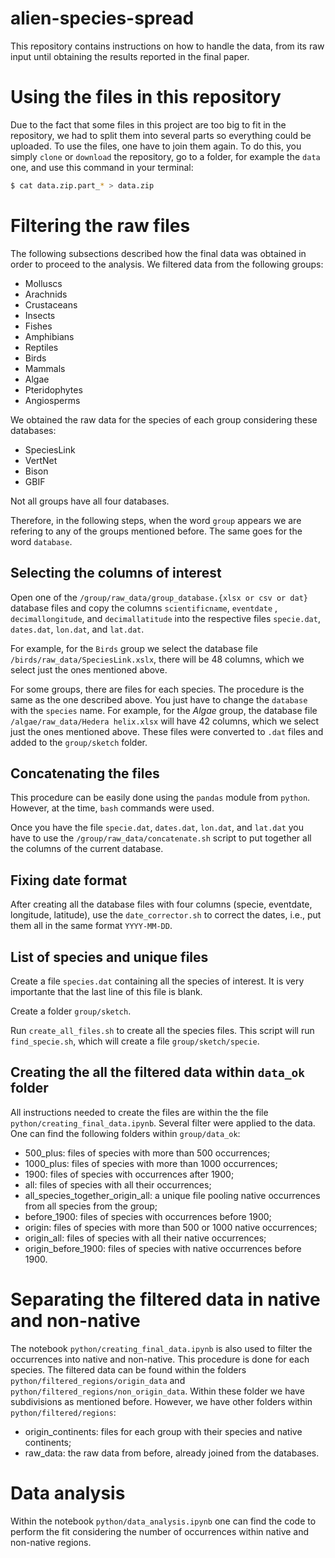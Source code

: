 # alien-species-spread

This repository contains instructions on how to handle the data, from its raw input until obtaining the results reported in the final paper.

# Using the files in this repository

Due to the fact that some files in this project are too big to fit in the repository, we had to split them into several parts so everything could be uploaded.
To use the files, one have to join them again. To do this, you simply `clone` or `download` the repository, go to a folder, for example the `data` one, and use this command in your terminal:

```bash
$ cat data.zip.part_* > data.zip
```

# Filtering the raw files

The following subsections described how the final data was obtained in order to proceed to the analysis. We filtered data from the following groups:

- Molluscs
- Arachnids
- Crustaceans
- Insects
- Fishes
- Amphibians
- Reptiles
- Birds
- Mammals
- Algae
- Pteridophytes
- Angiosperms

We obtained the raw data for the species of each group considering these databases:

- SpeciesLink
- VertNet
- Bison
- GBIF

Not all groups have all four databases.

Therefore, in the following steps, when the word `group` appears we are refering to any of the groups mentioned before. The same goes for the word `database`.

## Selecting the columns of interest

Open one of the `/group/raw_data/group_database.{xlsx or csv or dat}` database files and copy the columns `scientificname`, `eventdate` , `decimallongitude`, and `decimallatitude` into the respective files `specie.dat`, `dates.dat`, `lon.dat`, and `lat.dat`. 

For example, for the `Birds` group we select the database file `/birds/raw_data/SpeciesLink.xslx`, there will be 48 columns, which we select just the ones mentioned above.

For some groups, there are files for each species. The procedure is the same as the one described above. You just have to change the `database` with the `species` name. For example, for the *Algae* group, the database file `/algae/raw_data/Hedera helix.xlsx` will have 42 columns, which we select just the ones mentioned above. These files were converted to `.dat` files and added to the `group/sketch` folder.



## Concatenating the files

This procedure can be easily done using the `pandas` module from `python`. However, at the time, `bash` commands were used.

Once you have the file `specie.dat`, `dates.dat`, `lon.dat`, and `lat.dat` you have to use the `/group/raw_data/concatenate.sh` script to put together all the columns of the current database. 



## Fixing date format

After creating all the database files with four columns (specie, eventdate, longitude, latitude), use the `date_corrector.sh` to correct the dates, i.e., put them all in the same format `YYYY-MM-DD`.

## List of species and unique files

Create a file `species.dat` containing all the species of interest. It is very importante that the last line of this file is blank.

Create a folder `group/sketch`.

Run `create_all_files.sh` to create all the species files. This script will run `find_specie.sh`, which will create a file `group/sketch/specie`.

## Creating the all the filtered data within `data_ok` folder

All instructions needed to create the files are within the the file `python/creating_final_data.ipynb`. Several filter were applied to the data. One can find the following folders within `group/data_ok`:

- 500_plus: files of species with more than 500 occurrences;
- 1000_plus: files of species with more than 1000 occurrences;
- 1900: files of species with occurrences after 1900;
- all: files of species with all their occurrences;
- all_species_together_origin_all: a unique file pooling native occurrences from all species from the group;
- before_1900: files of species with occurrences before 1900;
- origin: files of species with more than 500 or 1000 native occurrences;
- origin_all: files of species with all their native occurrences;
- origin_before_1900: files of species with native occurrences before 1900.

# Separating the filtered data in native and non-native 

The notebook `python/creating_final_data.ipynb` is also used to filter the occurrences into native and non-native. This procedure is done for each species. The filtered data can be found within the folders `python/filtered_regions/origin_data` and `python/filtered_regions/non_origin_data`. Within these folder we have subdivisions as mentioned before. However, we have other folders within `python/filtered/regions`:

- origin_continents: files for each group with their species and native continents;
- raw_data: the raw data from before, already joined from the databases.

# Data analysis

Within the notebook `python/data_analysis.ipynb` one can find the code to perform the fit considering the number of occurrences within native and non-native regions. 
